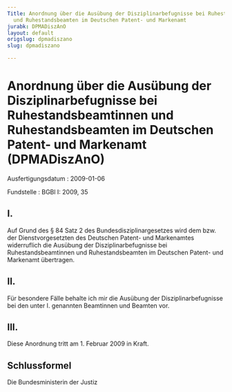 ```yaml
---
Title: Anordnung über die Ausübung der Disziplinarbefugnisse bei Ruhestandsbeamtinnen
  und Ruhestandsbeamten im Deutschen Patent- und Markenamt
jurabk: DPMADiszAnO
layout: default
origslug: dpmadiszano
slug: dpmadiszano

---
```


# Anordnung über die Ausübung der Disziplinarbefugnisse bei Ruhestandsbeamtinnen und Ruhestandsbeamten im Deutschen Patent- und Markenamt (DPMADiszAnO)

Ausfertigungsdatum
:   2009-01-06

Fundstelle
:   BGBl I: 2009, 35


## I.

Auf Grund des § 84 Satz 2 des Bundesdisziplinargesetzes wird dem bzw.
der Dienstvorgesetzten des Deutschen Patent- und Markenamtes
widerruflich die Ausübung der Disziplinarbefugnisse bei
Ruhestandsbeamtinnen und Ruhestandsbeamten im Deutschen Patent- und
Markenamt übertragen.


## II.

Für besondere Fälle behalte ich mir die Ausübung der
Disziplinarbefugnisse bei den unter I. genannten Beamtinnen und
Beamten vor.


## III.

Diese Anordnung tritt am 1. Februar 2009 in Kraft.


## Schlussformel

Die Bundesministerin der Justiz

